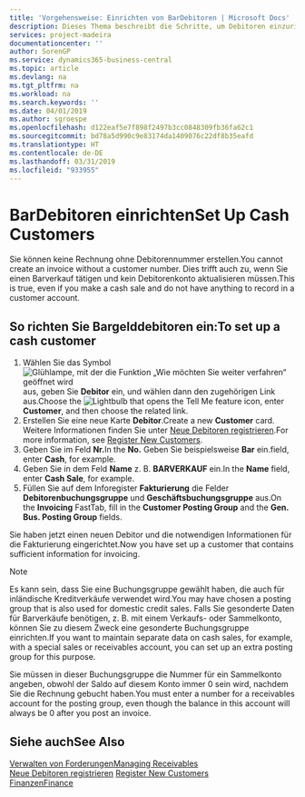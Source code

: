 ```yaml
---
title: 'Vorgehensweise: Einrichten von BarDebitoren | Microsoft Docs'
description: Dieses Thema beschreibt die Schritte, um Debitoren einzurichten, der in bar bezahlt.
services: project-madeira
documentationcenter: ''
author: SorenGP
ms.service: dynamics365-business-central
ms.topic: article
ms.devlang: na
ms.tgt_pltfrm: na
ms.workload: na
ms.search.keywords: ''
ms.date: 04/01/2019
ms.author: sgroespe
ms.openlocfilehash: d122eaf5e7f898f2497b3cc0848309fb36fa62c1
ms.sourcegitcommit: bd78a5d990c9e83174da1409076c22df8b35eafd
ms.translationtype: HT
ms.contentlocale: de-DE
ms.lasthandoff: 03/31/2019
ms.locfileid: "933955"
---
```

# <a name="set-up-cash-customers"></a><span data-ttu-id="d70a5-103">BarDebitoren einrichten</span><span class="sxs-lookup"><span data-stu-id="d70a5-103">Set Up Cash Customers</span></span>
<span data-ttu-id="d70a5-104">Sie können keine Rechnung ohne Debitorennummer erstellen.</span><span class="sxs-lookup"><span data-stu-id="d70a5-104">You cannot create an invoice without a customer number.</span></span> <span data-ttu-id="d70a5-105">Dies trifft auch zu, wenn Sie einen Barverkauf tätigen und kein Debitorenkonto aktualisieren müssen.</span><span class="sxs-lookup"><span data-stu-id="d70a5-105">This is true, even if you make a cash sale and do not have anything to record in a customer account.</span></span>  

## <a name="to-set-up-a-cash-customer"></a><span data-ttu-id="d70a5-106">So richten Sie Bargelddebitoren ein:</span><span class="sxs-lookup"><span data-stu-id="d70a5-106">To set up a cash customer</span></span>  
1.  <span data-ttu-id="d70a5-107">Wählen Sie das Symbol ![Glühlampe, mit der die Funktion „Wie möchten Sie weiter verfahren“ geöffnet wird](media/ui-search/search_small.png "Wie möchten Sie weiter verfahren?") aus, geben Sie **Debitor** ein, und wählen dann den zugehörigen Link aus.</span><span class="sxs-lookup"><span data-stu-id="d70a5-107">Choose the ![Lightbulb that opens the Tell Me feature](media/ui-search/search_small.png "Tell me what you want to do") icon, enter **Customer**, and then choose the related link.</span></span>  
2.  <span data-ttu-id="d70a5-108">Erstellen Sie eine neue Karte **Debitor**.</span><span class="sxs-lookup"><span data-stu-id="d70a5-108">Create a new **Customer** card.</span></span> <span data-ttu-id="d70a5-109">Weitere Informationen finden Sie unter [Neue Debitoren registrieren](sales-how-register-new-customers.md).</span><span class="sxs-lookup"><span data-stu-id="d70a5-109">For more information, see [Register New Customers](sales-how-register-new-customers.md).</span></span>
3.  <span data-ttu-id="d70a5-110">Geben Sie im Feld **Nr.**</span><span class="sxs-lookup"><span data-stu-id="d70a5-110">In the **No.**</span></span> <span data-ttu-id="d70a5-111">Geben Sie beispielsweise **Bar** ein.</span><span class="sxs-lookup"><span data-stu-id="d70a5-111">field, enter **Cash**, for example.</span></span>  
4.  <span data-ttu-id="d70a5-112">Geben Sie in dem Feld **Name** z. B. **BARVERKAUF** ein.</span><span class="sxs-lookup"><span data-stu-id="d70a5-112">In the **Name** field, enter **Cash Sale**, for example.</span></span>  
5.  <span data-ttu-id="d70a5-113">Füllen Sie auf dem Inforegister **Fakturierung** die Felder **Debitorenbuchungsgruppe** und **Geschäftsbuchungsgruppe** aus.</span><span class="sxs-lookup"><span data-stu-id="d70a5-113">On the **Invoicing** FastTab, fill in the **Customer Posting Group** and the **Gen. Bus. Posting Group** fields.</span></span>  

 <span data-ttu-id="d70a5-114">Sie haben jetzt einen neuen Debitor und die notwendigen Informationen für die Fakturierung eingerichtet.</span><span class="sxs-lookup"><span data-stu-id="d70a5-114">Now you have set up a customer that contains sufficient information for invoicing.</span></span>  

> [!NOTE]  
>  <span data-ttu-id="d70a5-115">Es kann sein, dass Sie eine Buchungsgruppe gewählt haben, die auch für inländische Kreditverkäufe verwendet wird.</span><span class="sxs-lookup"><span data-stu-id="d70a5-115">You may have chosen a posting group that is also used for domestic credit sales.</span></span> <span data-ttu-id="d70a5-116">Falls Sie gesonderte Daten für Barverkäufe benötigen, z. B. mit einem Verkaufs- oder Sammelkonto, können Sie zu diesem Zweck eine gesonderte Buchungsgruppe einrichten.</span><span class="sxs-lookup"><span data-stu-id="d70a5-116">If you want to maintain separate data on cash sales, for example, with a special sales or receivables account, you can set up an extra posting group for this purpose.</span></span>  
>   
>  <span data-ttu-id="d70a5-117">Sie müssen in dieser Buchungsgruppe die Nummer für ein Sammelkonto angeben, obwohl der Saldo auf diesem Konto immer 0 sein wird, nachdem Sie die Rechnung gebucht haben.</span><span class="sxs-lookup"><span data-stu-id="d70a5-117">You must enter a number for a receivables account for the posting group, even though the balance in this account will always be 0 after you post an invoice.</span></span>  

## <a name="see-also"></a><span data-ttu-id="d70a5-118">Siehe auch</span><span class="sxs-lookup"><span data-stu-id="d70a5-118">See Also</span></span>
[<span data-ttu-id="d70a5-119">Verwalten von Forderungen</span><span class="sxs-lookup"><span data-stu-id="d70a5-119">Managing Receivables</span></span>](receivables-manage-receivables.md)  
<span data-ttu-id="d70a5-120">[Neue Debitoren registrieren](sales-how-register-new-customers.md)  </span><span class="sxs-lookup"><span data-stu-id="d70a5-120">[Register New Customers](sales-how-register-new-customers.md)  </span></span>  
[<span data-ttu-id="d70a5-121">Finanzen</span><span class="sxs-lookup"><span data-stu-id="d70a5-121">Finance</span></span>](finance.md)  

